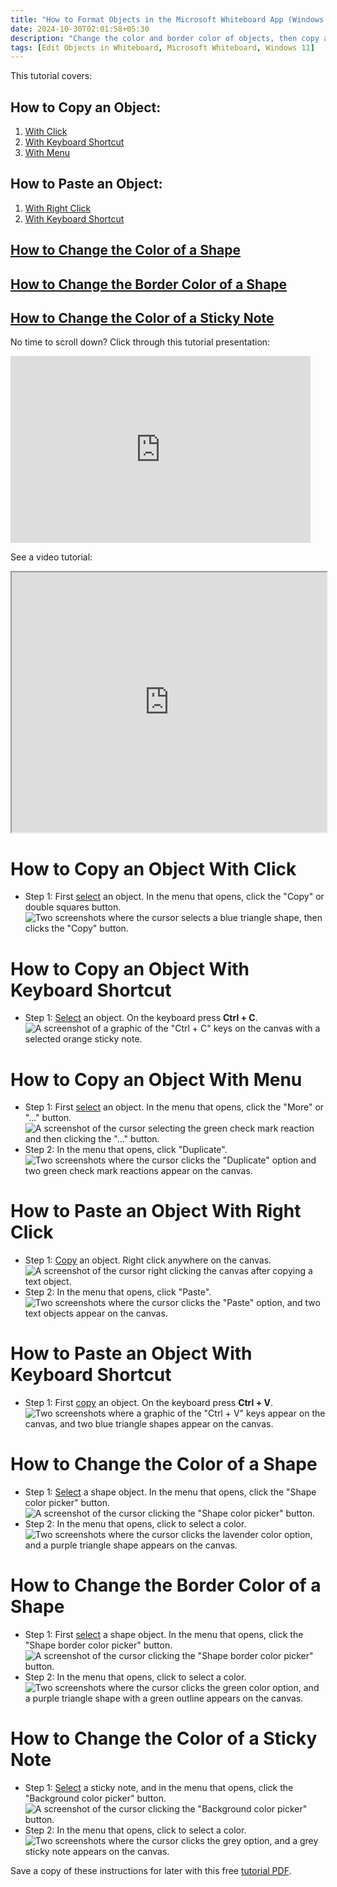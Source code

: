 ```yaml
---
title: "How to Format Objects in the Microsoft Whiteboard App (Windows 11)"
date: 2024-10-30T02:01:58+05:30
description: "Change the color and border color of objects, then copy and paste them."
tags: [Edit Objects in Whiteboard, Microsoft Whiteboard, Windows 11]
---
```

This tutorial covers:

## How to Copy an Object:
1. [With Click](#1)
2. [With Keyboard Shortcut](#2)
3. [With Menu](#3)

## How to Paste an Object:
1. [With Right Click](#4)
2. [With Keyboard Shortcut](#5)

## [How to Change the Color of a Shape](#6)

## [How to Change the Border Color of a Shape](#7)

## [How to Change the Color of a Sticky Note](#8)

<p>No time to scroll down? Click through this tutorial presentation:</p>
<iframe src="https://docs.google.com/presentation/d/e/2PACX-1vRVrX4iRw1gqSIhlm2A8qvlr_XqlYas6nh_xo4KpCkm2anriJ8StpTeE6u5-hrn30VNB35PfCqa-Ryg/embed?start=false&loop=false&delayms=3000" frameborder="0" width="480" height="299" allowfullscreen="true" mozallowfullscreen="true" webkitallowfullscreen="true"></iframe>

<br />

See a video tutorial:
<iframe class="BLOG_video_class" allowfullscreen="" youtube-src-id="YK6gQOkqOeU" width="100%" height="416" src="https://www.youtube.com/embed/YK6gQOkqOeU"></iframe>

<br />

<h1 id="1">How to Copy an Object With Click</h1>

* Step 1: First [select](https://qhtutorials.github.io/posts/how-to-edit-objects-in-whiteboard/) an object. In the menu that opens, click the "Copy" or double squares button. <div class="stepimage">![Two screenshots where the cursor selects a blue triangle shape, then clicks the "Copy" button.](blogclickcopy.png "Click 'Copy' ")</div>

<h1 id="2">How to Copy an Object With Keyboard Shortcut</h1>

* Step 1: [Select](https://qhtutorials.github.io/posts/how-to-edit-objects-in-whiteboard/) an object. On the keyboard press **Ctrl + C**. <div class="stepimage">![A screenshot of a graphic of the "Ctrl + C" keys on the canvas with a selected orange sticky note.](blogctrlc.png "Press 'Ctrl + C' ")</div>

<h1 id="3">How to Copy an Object With Menu</h1>

* Step 1: First [select](https://qhtutorials.github.io/posts/how-to-edit-objects-in-whiteboard/) an object. In the menu that opens, click the "More" or "..." button. <div class="stepimage">![A screenshot of the cursor selecting the green check mark reaction and then clicking the "..." button.](blogclickcopymore.png "Click '...' ")</div>
* Step 2: In the menu that opens, click "Duplicate". <div class="stepimage">![Two screenshots where the cursor clicks the "Duplicate" option and two green check mark reactions appear on the canvas.](blogduplicate.png "Click 'Duplicate' ")</div>

<h1 id="4">How to Paste an Object With Right Click</h1>

* Step 1: [Copy](#1) an object. Right click anywhere on the canvas. <div class="stepimage">![A screenshot of the cursor right clicking the canvas after copying a text object.](blogrightclickpaste1.png "Right click the canvas")</div>
* Step 2: In the menu that opens, click "Paste". <div class="stepimage">![Two screenshots where the cursor clicks the "Paste" option, and two text objects appear on the canvas.](blogrightclickpaste.png "Click 'Paste' ")</div>

<h1 id="5">How to Paste an Object With Keyboard Shortcut</h1>

* Step 1: First [copy](#1) an object. On the keyboard press **Ctrl + V**. <div class="stepimage">![Two screenshots where a graphic of the "Ctrl + V" keys appear on the canvas, and two blue triangle shapes appear on the canvas.](blogctrlv.png "Click 'Ctrl + V' ")</div>

<h1 id="6">How to Change the Color of a Shape</h1>

* Step 1: [Select](https://qhtutorials.github.io/posts/how-to-edit-objects-in-whiteboard/) a shape object. In the menu that opens, click the "Shape color picker" button. <div class="stepimage">![A screenshot of the cursor clicking the "Shape color picker" button.](blogclickshapecolor1.png "Click 'Shape color picker' ")</div>
* Step 2: In the menu that opens, click to select a color. <div class="stepimage">![Two screenshots where the cursor clicks the lavender color option, and a purple triangle shape appears on the canvas.](blogclickshapecolor.png "Select a color")</div>

<h1 id="7">How to Change the Border Color of a Shape</h1>

* Step 1: First [select](https://qhtutorials.github.io/posts/how-to-edit-objects-in-whiteboard/) a shape object. In the menu that opens, click the "Shape border color picker" button. <div class="stepimage">![A screenshot of the cursor clicking the "Shape border color picker" button.](blogclickshapeborder1.png "Click 'Shape border color picker' ")</div>
* Step 2: In the menu that opens, click to select a color. <div class="stepimage">![Two screenshots where the cursor clicks the green color option, and a purple triangle shape with a green outline appears on the canvas.](blogclickshapecolor.png "Select a color")</div>

<h1 id="8">How to Change the Color of a Sticky Note</h1>

* Step 1: [Select](https://qhtutorials.github.io/posts/how-to-edit-objects-in-whiteboard/) a sticky note, and in the menu that opens, click the "Background color picker" button. <div class="stepimage">![A screenshot of the cursor clicking the "Background color picker" button.](blogclicknotecolor1.png "Click 'Background color picker' ")</div>
* Step 2: In the menu that opens, click to select a color. <div class="stepimage">![Two screenshots where the cursor clicks the grey option, and a grey sticky note appears on the canvas.](blogclicknotecolor.png "Select a color")</div>

Save a copy of these instructions for later with this free [tutorial PDF](https://drive.google.com/file/d/1hJLEt-sRH0s-hc2Oxgj28b2QsOSjP4ET/view?usp=sharing).

<br />






